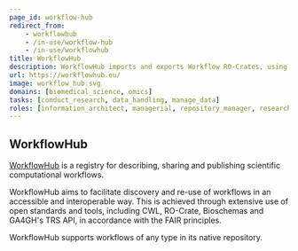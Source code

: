 ```yaml
---
page_id: workflow-hub
redirect_from:
    - workflowhub
    - /in-use/workflow-hub
    - /in-use/workflowhub
title: WorkflowHub
description: WorkflowHub imports and exports Workflow RO-Crates, using it as an exchange format. They are a specialization of RO-Crate for packaging an executable workflow with all necessary documentation. It is aligned with, and intends to strictly extend, the more general Bioschemas ComputationalWorkflow profile.
url: https://workflowhub.eu/
image: workflow_hub.svg
domains: [biomedical_science, omics]
tasks: [conduct_research, data_handling, manage_data]
roles: [information_architect, managerial, repository_manager, researcher]
---
```

## WorkflowHub
[WorkflowHub](https://about.workflowhub.eu/) is a registry for describing, sharing and publishing scientific computational workflows.

WorkflowHub aims to facilitate discovery and re-use of workflows in an accessible and interoperable way. This is achieved through extensive use of open standards and tools, including CWL, RO-Crate, Bioschemas and GA4GH's TRS API, in accordance with the FAIR principles.

WorkflowHub supports workflows of any type in its native repository.
